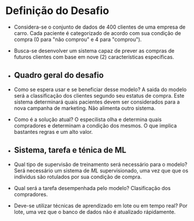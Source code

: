 # Definição do Desafio

- Considera-se o conjunto de dados de $400$ clientes de uma empresa de carro. Cada paciente é categorizado de acordo com sua condição de compra ($0$ para "não comprou" e $4$ para "comprou").

- Busca-se desenvolver um sistema capaz de prever as compras de futuros clientes com base em nove ($2$) características específicas.

- ## Quadro geral do desafio

- Como se espera usar e se beneficiar desse modelo? A saida do modelo será a classificação dos clientes segundo seu estatus de compra. Este sistema determinará quais pacientes devem ser considerados para a nova campanha de marketing. Não alimenta outro sistema. 

- Como é a solução atual? O especilista olha e determina quais compradores e determinam a condição dos mesmos. O que implica bastantes regras e um alto valor.

- ## Sistema, tarefa e ténica de ML

- Qual tipo de supervisão de treinamento será necessário para o modelo? Será necessário um sistema de *ML* supervisionado, uma vez que que os individus são rotulados por sua condição de compra. 

- Qual será a tarefa desempenhada pelo modelo? Clasificação dos compradores. 

- Deve-se utilizar técnicas de aprendizado em lote ou em tempo real? Por lote, uma vez que o banco de dados não é atualizado rápidamente. 
